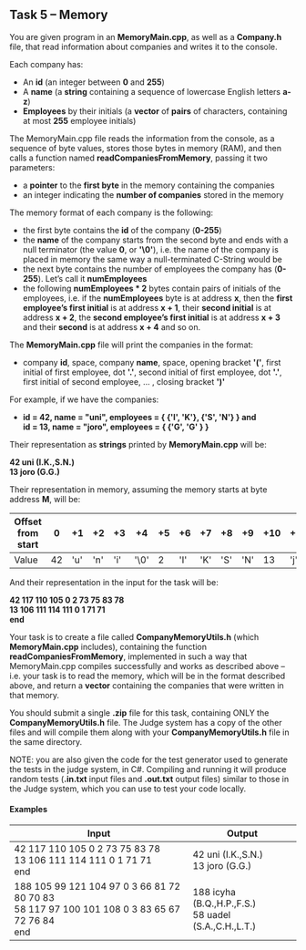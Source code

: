 ## Task 5 – Memory

You are given program in an **MemoryMain.cpp**, as well as a **Company.h** file, that read information about companies and writes it to the console.

Each company has:

-	An **id** (an integer between **0** and **255**)
-	A **name** (a **string** containing a sequence of lowercase English letters **a-z**)
-	**Employees** by their initials (a **vector** of **pairs** of characters, containing at most **255** employee initials)

The MemoryMain.cpp file reads the information from the console, as a sequence of byte values, stores those bytes in memory (RAM), and then calls a function named **readCompaniesFromMemory**, passing it two parameters:

-	a **pointer** to the **first byte** in the memory containing the companies
-	an integer indicating the **number of companies** stored in the memory

The memory format of each company is the following:

-	the first byte contains the **id** of the company (**0-255**)
-	the **name** of the company starts from the second byte and ends with a null terminator (the value **0**, or **'\0'**), i.e. the name of the company is placed in memory the same way a null-terminated C-String would be
-	the next byte contains the number of employees the company has (**0-255**). Let’s call it **numEmployees**
-	the following **numEmployees * 2** bytes contain pairs of initials of the employees, i.e. if the **numEmployees** byte is at address **x**, then the **first employee’s first initial** is at address **x + 1**, their **second initial** is at address **x + 2**, the **second employee’s first initial** is at address **x + 3** and their **second** is at address **x + 4** and so on.

The **MemoryMain.cpp** file will print the companies in the format:

-	company **id**, space, company **name**, space, opening bracket **'('**, first initial of first employee, dot **'.'**, second initial of first employee, dot **'.'**, first initial of second employee, … , closing bracket **')'**

For example, if we have the companies:

-	**id = 42, name = "uni", employees = { {'I', 'K'}, {'S', 'N'} } and<br>
id = 13, name = "joro", employees = { {'G', 'G' } }**

Their representation as **strings** printed by **MemoryMain.cpp** will be:

**42 uni (I.K.,S.N.)**<br>
**13 joro (G.G.)**

Their representation in memory, assuming the memory starts at byte address **M**, will be:

Offset<br>from<br>start|0|+1|+2|+3|+4|+5|+6|+7|+8|+9|+10|+11|+12|+13|+14|+15|+16|+17|+18
-|-|-|-|-|-|-|-|-|-|-|-|-|-|-|-|-|-|-|-
Value|42|'u'|'n'|'i'|'\0'|2|'I'|'K'|'S'|'N'|13|'j'|'o'|'r'|'o'|'\0'|1|'G'|'G'

And their representation in the input for the task will be:

**42 117 110 105 0 2 73 75 83 78**<br>
**13 106 111 114 111 0 1 71 71**<br>
**end**

Your task is to create a file called **CompanyMemoryUtils.h** (which **MemoryMain.cpp** includes), containing the function **readCompaniesFromMemory**, implemented in such a way that MemoryMain.cpp compiles successfully and works as described above – i.e. your task is to read the memory, which will be in the format described above, and return a **vector<Company>** containing the companies that were written in that memory.
  
You should submit a single **.zip** file for this task, containing ONLY the **CompanyMemoryUtils.h** file. The Judge system has a copy of the other files and will compile them along with your **CompanyMemoryUtils.h** file in the same directory.

NOTE: you are also given the code for the test generator used to generate the tests in the judge system, in C#. Compiling and running it will produce random tests (**.in.txt** input files and **.out.txt** output files) similar to those in the Judge system, which you can use to test your code locally.

#### Examples
Input|Output
-|-
42 117 110 105 0 2 73 75 83 78<br>13 106 111 114 111 0 1 71 71<br>end|42 uni (I.K.,S.N.)<br>13 joro (G.G.)
188 105 99 121 104 97 0 3 66 81 72 80 70 83<br>58 117 97 100 101 108 0 3 83 65 67 72 76 84<br>end|188 icyha (B.Q.,H.P.,F.S.)<br>58 uadel (S.A.,C.H.,L.T.)
